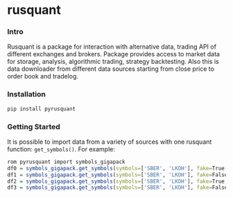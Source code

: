 # rusquant

### Intro
Rusquant is a package for interaction with alternative data, trading API of different exchanges and brokers. Package provides access to market data for storage, analysis, algorithmic trading, strategy backtesting. Also this is data downloader from different data sources starting from close price to order book and tradelog.

### Installation

```r
pip install pyrusquant
```
### Getting Started

It is possible to import data from a variety of sources with one rusquant
function: `get_symbols()`. For example:

``` r
rom pyrusquant import symbols_gigapack
df0 = symbols_gigapack.get_symbols(symbols=['SBER', 'LKOH'], fake=True, type_data='candles')(symbols=['SBER', 'LKOH'], fake=True, type_data='candles')
df1 = symbols_gigapack.get_symbols(symbols=['SBER', 'LKOH'], fake=False, type_data='candles')
df2 = symbols_gigapack.get_symbols(symbols=['SBER', 'LKOH'], fake=True, type_data='tech')
df3 = symbols_gigapack.get_symbols(symbols=['SBER', 'LKOH'], fake=False, type_data='tech')
```
